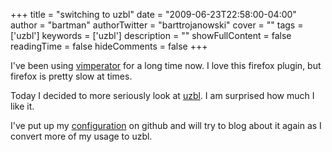 +++
title = "switching to uzbl"
date = "2009-06-23T22:58:00-04:00"
author = "bartman"
authorTwitter = "barttrojanowski"
cover = ""
tags = ['uzbl']
keywords = ['uzbl']
description = ""
showFullContent = false
readingTime = false
hideComments = false
+++

I've been using [vimperator](http://vimperator.org/trac/wiki/Vimperator) for a long time now.  I love this firefox plugin, but firefox is pretty slow at times.

Today I decided to more seriously look at [uzbl](http://www.uzbl.org/).  I am surprised how much I like it.

I've put up my [configuration](http://github.com/bartman/dot-uzbl/tree/master) on github and will try to blog about it again as I convert more of my usage to uzbl.